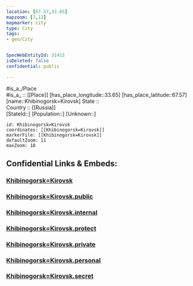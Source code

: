 ```yaml
---
location: [67.57,33.65] 
mapzoom: [7,12] 
mapmarker: city 
type: City
tags:
- geo/City


SpocWebEntityId: 31413
isDeleted: false
confidential: public

---
```

#is_a_/Place  
#is_a_ :: [[Place]] 
[has_place_longitude::33.65] 
[has_place_latitude::67.57] 
[name::Khibinogorsk=Kirovsk] 
State ::  
Country :: [[Russia]]  
[StateId::] 
[Population::] 
[Unknown::] 


```leaflet
id: Khibinogorsk=Kirovsk
coordinates: [[Khibinogorsk=Kirovsk]] 
markerFile: [[Khibinogorsk=Kirovsk]] 
defaultZoom: 11 
maxZoom: 18
```


## Confidential Links & Embeds: 

### [Khibinogorsk=Kirovsk](/_Standards/Earth/Continent/Europe/Europe~East/Russia/Russia~NorthWest/Murmansk_Oblast/City/Khibinogorsk=Kirovsk.md) 

### [Khibinogorsk=Kirovsk.public](/_public/Earth/Continent/Europe/Europe~East/Russia/Russia~NorthWest/Murmansk_Oblast/City/Khibinogorsk=Kirovsk.public.md) 

### [Khibinogorsk=Kirovsk.internal](/_internal/Earth/Continent/Europe/Europe~East/Russia/Russia~NorthWest/Murmansk_Oblast/City/Khibinogorsk=Kirovsk.internal.md) 

### [Khibinogorsk=Kirovsk.protect](/_protect/Earth/Continent/Europe/Europe~East/Russia/Russia~NorthWest/Murmansk_Oblast/City/Khibinogorsk=Kirovsk.protect.md) 

### [Khibinogorsk=Kirovsk.private](/_private/Earth/Continent/Europe/Europe~East/Russia/Russia~NorthWest/Murmansk_Oblast/City/Khibinogorsk=Kirovsk.private.md) 

### [Khibinogorsk=Kirovsk.personal](/_personal/Earth/Continent/Europe/Europe~East/Russia/Russia~NorthWest/Murmansk_Oblast/City/Khibinogorsk=Kirovsk.personal.md) 

### [Khibinogorsk=Kirovsk.secret](/_secret/Earth/Continent/Europe/Europe~East/Russia/Russia~NorthWest/Murmansk_Oblast/City/Khibinogorsk=Kirovsk.secret.md)

